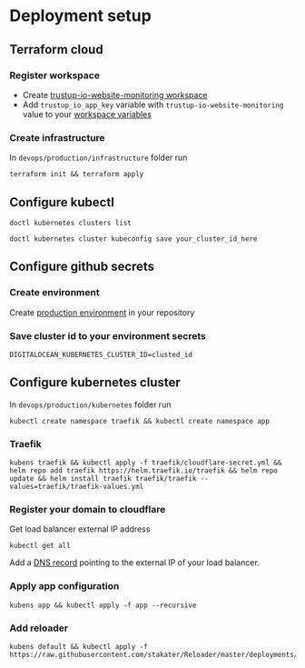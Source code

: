 # Deployment setup

## Terraform cloud

### Register workspace

- Create [trustup-io-website-monitoring workspace](https://app.terraform.io/app/deegital/workspaces/new)
- Add `trustup_io_app_key` variable with `trustup-io-website-monitoring` value to your [workspace variables](https://app.terraform.io/app/deegital/workspaces/trustup-io-website-monitoring/variables)

### Create infrastructure

In `devops/production/infrastructure` folder run

```shell
terraform init && terraform apply
```

## Configure kubectl

```shell
doctl kubernetes clusters list
```

```shell
doctl kubernetes cluster kubeconfig save your_cluster_id_here
```

## Configure github secrets

### Create environment

Create [production environment](https://github.com/deegitalbe/trustup-io-website-monitoring/settings/environments) in your repository

### Save cluster id to your environment secrets

```shell
DIGITALOCEAN_KUBERNETES_CLUSTER_ID=clusted_id
```

## Configure kubernetes cluster

In `devops/production/kubernetes` folder run

```shell
kubectl create namespace traefik && kubectl create namespace app
```

### Traefik

```shell
kubens traefik && kubectl apply -f traefik/cloudflare-secret.yml && helm repo add traefik https://helm.traefik.io/traefik && helm repo update && helm install traefik traefik/traefik --values=traefik/traefik-values.yml
```

### Register your domain to cloudflare

Get load balancer external IP address

```shell
kubectl get all
```

Add a [DNS record](https://dash.cloudflare.com) pointing to the external IP of your load balancer.

### Apply app configuration

```shell
kubens app && kubectl apply -f app --recursive
```

### Add reloader

```shell
kubens default && kubectl apply -f https://raw.githubusercontent.com/stakater/Reloader/master/deployments/kubernetes/reloader.yaml
```
